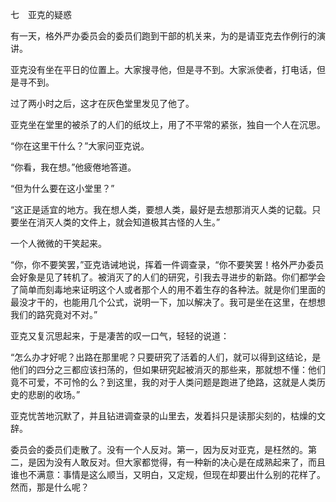 七　亚克的疑惑

  

有一天，格外严办委员会的委员们跑到干部的机关来，为的是请亚克去作例行的演讲。

亚克没有坐在平日的位置上。大家搜寻他，但是寻不到。大家派使者，打电话，但是寻不到。

过了两小时之后，这才在灰色堂里发见了他了。

亚克坐在堂里的被杀了的人们的纸坟上，用了不平常的紧张，独自一个人在沉思。

“你在这里干什么？”大家问亚克说。

“你看，我在想。”他疲倦地答道。

“但为什么要在这小堂里？”

“这正是适宜的地方。我在想人类，要想人类，最好是去想那消灭人类的记载。只要坐在消灭人类的文件上，就会知道极其古怪的人生。”

一个人微微的干笑起来。

“你，你不要笑罢，”亚克诰诫地说，挥着一件调查录，“你不要笑罢！格外严办委员会好象是见了转机了。被消灭了的人们的研究，引我去寻进步的新路。你们都学会了简单而刻毒地来证明这个人或者那个人的用不着生存的各种法。就是你们里面的最没才干的，也能用几个公式，说明一下，加以解决了。我可是坐在这里，在想想我们的路究竟对不对。”

亚克又复沉思起来，于是凄苦的叹一口气，轻轻的说道：

“怎么办才好呢？出路在那里呢？只要研究了活着的人们，就可以得到这结论，是他们的四分之三都应该扫荡的，但如果研究起被消灭的那些来，那就想不懂：他们竟不可爱，不可怜的么？到这里，我的对于人类问题是跑进了绝路，这就是人类历史的悲剧的收场。”

亚克忧苦地沉默了，并且钻进调查录的山里去，发着抖只是读那尖刻的，枯燥的文辞。

委员会的委员们走散了。没有一个人反对。第一，因为反对亚克，是枉然的。第二，是因为没有人敢反对。但大家都觉得，有一种新的决心是在成熟起来了，而且谁也不满意：事情是这么顺当，又明白，又定规，但现在却要出什么别的花样了。然而，那是什么呢？